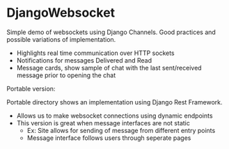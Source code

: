 # DjangoWebsocket
Simple demo of websockets using Django Channels. Good practices and possible variations of implementation.
- Highlights real time communication over HTTP sockets
- Notifications for messages Delivered and Read
- Message cards, show sample of chat with the last sent/received message prior to opening the chat

Portable version:

Portable directory shows an implementation using Django Rest Framework. 
- Allows us to make websocket connections using dynamic endpoints
- This version is great when message interfaces are not static
    - Ex: Site allows for sending of message from different entry points
    - Message interface follows users through seperate pages
